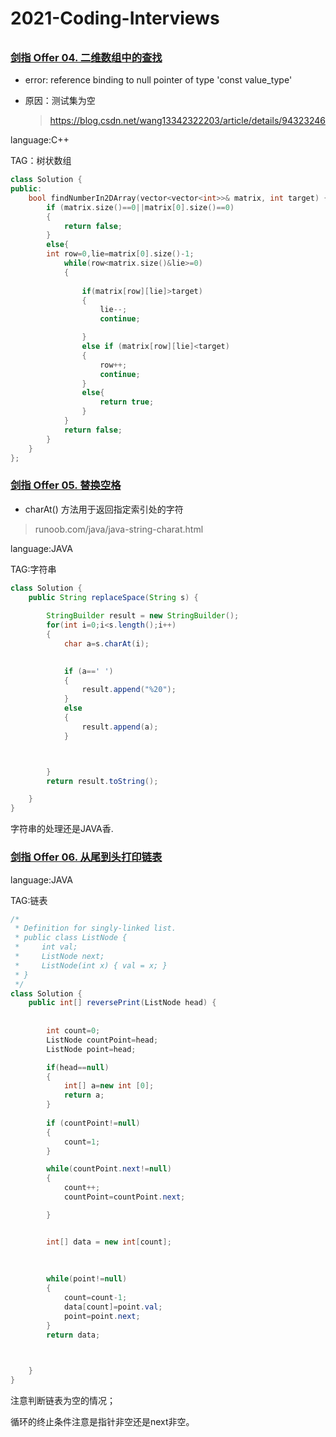 # 2021-Coding-Interviews

###### 

### [剑指 Offer 04. 二维数组中的查找](https://leetcode-cn.com/problems/er-wei-shu-zu-zhong-de-cha-zhao-lcof/)

+ error: reference binding to null pointer of type 'const value_type'

+ 原因：测试集为空

  > https://blog.csdn.net/wang13342322203/article/details/94323246

language:C++

TAG：树状数组 

```c++
class Solution {
public:
    bool findNumberIn2DArray(vector<vector<int>>& matrix, int target) {
        if (matrix.size()==0||matrix[0].size()==0)
        {
            return false;
        }
        else{
        int row=0,lie=matrix[0].size()-1;
            while(row<matrix.size()&lie>=0)
            {
                
                if(matrix[row][lie]>target)
                {
                    lie--;
                    continue;

                }
                else if (matrix[row][lie]<target)
                {
                    row++;
                    continue;
                }
                else{
                    return true;
                }
            }
            return false;
        }
    }
};
```

### [剑指 Offer 05. 替换空格](https://leetcode-cn.com/problems/ti-huan-kong-ge-lcof/)

+ charAt() 方法用于返回指定索引处的字符

>runoob.com/java/java-string-charat.html

language:JAVA

TAG:字符串

```java
class Solution {
    public String replaceSpace(String s) {
             
        StringBuilder result = new StringBuilder();
        for(int i=0;i<s.length();i++)
        {
            char a=s.charAt(i);
            

            if (a==' ')
            {
                result.append("%20");
            }
            else
            {
                result.append(a);
            }



        }
        return result.toString();

    }
}
```

字符串的处理还是JAVA香.

### [剑指 Offer 06. 从尾到头打印链表](https://leetcode-cn.com/problems/cong-wei-dao-tou-da-yin-lian-biao-lcof/)

language:JAVA

TAG:链表

```java
/*
 * Definition for singly-linked list.
 * public class ListNode {
 *     int val;
 *     ListNode next;
 *     ListNode(int x) { val = x; }
 * }
 */
class Solution {
    public int[] reversePrint(ListNode head) {
        
        
        int count=0;
        ListNode countPoint=head;
        ListNode point=head;

        if(head==null)
        {
            int[] a=new int [0];
            return a;
        }
    
        if (countPoint!=null)
        {
            count=1;
        }

        while(countPoint.next!=null)
        {
            count++;
            countPoint=countPoint.next;

        }


        int[] data = new int[count];
        
        
        
        while(point!=null)
        {
            count=count-1;
            data[count]=point.val;
            point=point.next;
        }
        return data;

        

    }
}
```

注意判断链表为空的情况；

循环的终止条件注意是指针非空还是next非空。



